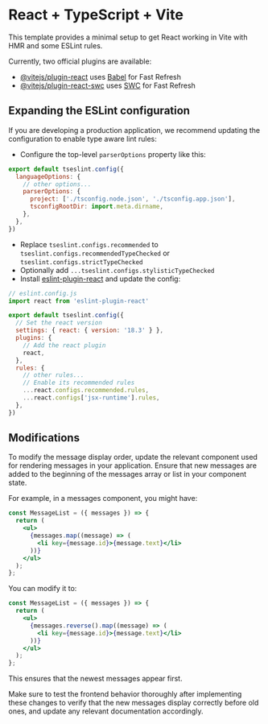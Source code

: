 # React + TypeScript + Vite

This template provides a minimal setup to get React working in Vite with HMR and some ESLint rules.

Currently, two official plugins are available:

- [@vitejs/plugin-react](https://github.com/vitejs/vite-plugin-react/blob/main/packages/plugin-react/README.md) uses [Babel](https://babeljs.io/) for Fast Refresh
- [@vitejs/plugin-react-swc](https://github.com/vitejs/vite-plugin-react-swc) uses [SWC](https://swc.rs/) for Fast Refresh

## Expanding the ESLint configuration

If you are developing a production application, we recommend updating the configuration to enable type aware lint rules:

- Configure the top-level `parserOptions` property like this:

```js
export default tseslint.config({
  languageOptions: {
    // other options...
    parserOptions: {
      project: ['./tsconfig.node.json', './tsconfig.app.json'],
      tsconfigRootDir: import.meta.dirname,
    },
  },
})
```

- Replace `tseslint.configs.recommended` to `tseslint.configs.recommendedTypeChecked` or `tseslint.configs.strictTypeChecked`
- Optionally add `...tseslint.configs.stylisticTypeChecked`
- Install [eslint-plugin-react](https://github.com/jsx-eslint/eslint-plugin-react) and update the config:

```js
// eslint.config.js
import react from 'eslint-plugin-react'

export default tseslint.config({
  // Set the react version
  settings: { react: { version: '18.3' } },
  plugins: {
    // Add the react plugin
    react,
  },
  rules: {
    // other rules...
    // Enable its recommended rules
    ...react.configs.recommended.rules,
    ...react.configs['jsx-runtime'].rules,
  },
})
```

## Modifications

To modify the message display order, update the relevant component used for rendering messages in your application. Ensure that new messages are added to the beginning of the messages array or list in your component state. 

For example, in a messages component, you might have:

```jsx
const MessageList = ({ messages }) => {
  return (
    <ul>
      {messages.map((message) => (
        <li key={message.id}>{message.text}</li>
      ))}
    </ul>
  );
};
```

You can modify it to:

```jsx
const MessageList = ({ messages }) => {
  return (
    <ul>
      {messages.reverse().map((message) => (
        <li key={message.id}>{message.text}</li>
      ))}
    </ul>
  );
};
```

This ensures that the newest messages appear first.

Make sure to test the frontend behavior thoroughly after implementing these changes to verify that the new messages display correctly before old ones, and update any relevant documentation accordingly.